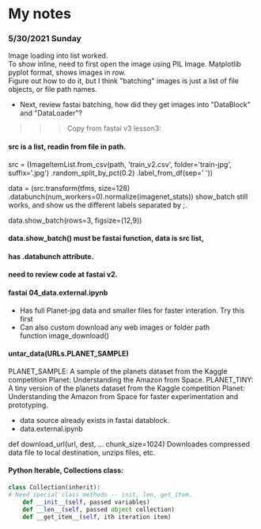 # My notes

### 5/30/2021 Sunday

Image loading into list worked.  
To show inline, need to first open the image using PIL Image. 
Matplotlib pyplot format, shows images in row.  
Figure out how to do it, but I think "batching" images is just a list of file objects, or file path names.  

 * Next, review fastai batching, how did they get images into "DataBlock" and "DataLoader"?  
 
>>> Copy from fastai v3 lesson3:   
#### src is a list, readin from file in path.
src = (ImageItemList.from_csv(path, 'train_v2.csv', folder='train-jpg', suffix='.jpg')
       .random_split_by_pct(0.2)
       .label_from_df(sep=' '))

data = (src.transform(tfms, size=128)
        .databunch(num_workers=0).normalize(imagenet_stats))
show_batch still works, and show us the different labels separated by ;.

data.show_batch(rows=3, figsize=(12,9))

#### data.show_batch() must be fastai function, data is src list, 
#### has .databunch attribute.
#### need to review code at fastai v2. 

#### fastai 04_data.external.ipynb  
  * Has full Planet-jpg data and smaller files for faster interation.  Try this first   
  * Can also custom download any web images or folder path  
    function image_download()  
    
#### untar_data(URLs.PLANET_SAMPLE)    
PLANET_SAMPLE: A sample of the planets dataset from the Kaggle competition Planet: Understanding the Amazon from Space.
PLANET_TINY: A tiny version of the planets dataset from the Kaggle competition Planet: Understanding the Amazon from Space for faster experimentation and prototyping. 

 * data source already exists in fastai datablock.  
 * data.external.ipynb  
 
def download_url(url, dest, ... chunk_size=1024)
Downloades compressed data file to local destination, unzips files, etc.  

#### Python Iterable, Collections class:
```python
class Collection(inherit):  
# Need special class methods -- init, len, get_item.    
    def __init__(self, passed variables)
    def __len__(self, passed object collection) 
    def __get_item__(self, ith iteration item)  
```    
    
